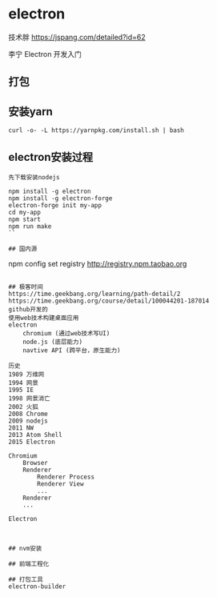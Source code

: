 # electron

技术胖
https://jspang.com/detailed?id=62

李宁
Electron 开发入门

## 打包

## 安装yarn
```
curl -o- -L https://yarnpkg.com/install.sh | bash
```

## electron安装过程
```
先下载安装nodejs

npm install -g electron
npm install -g electron-forge
electron-forge init my-app
cd my-app
npm start
npm run make
``

## 国内源
```
npm config set registry http://registry.npm.taobao.org
```

## 极客时间
https://time.geekbang.org/learning/path-detail/2
https://time.geekbang.org/course/detail/100044201-187014
github开发的
使用web技术构建桌面应用
electron
    chromium (通过web技术写UI)
    node.js (底层能力)
    navtive API (跨平台，原生能力)

历史
1989 万维网
1994 网景
1995 IE
1998 网景消亡
2002 火狐
2008 Chrome
2009 nodejs
2011 NW
2013 Atom Shell
2015 Electron

Chromium
    Browser
    Renderer
        Renderer Process
        Renderer View
        ...
    Renderer
    ...

Electron
    


## nvm安装

## 前端工程化

## 打包工具
electron-builder
